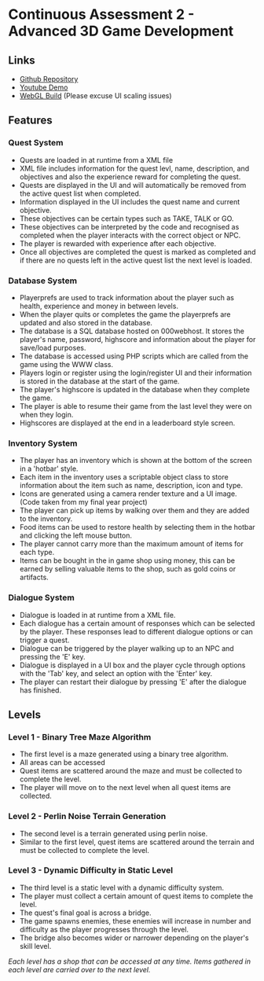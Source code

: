 # Continuous Assessment 2 - Advanced 3D Game Development

## Links
- [Github Repository](https://github.com/cfarrell02/Adv3DGD-Assignment-2)
- [Youtube Demo](https://youtu.be/wEbpspuiPB8)
- [WebGL Build](https://advanced3dgd.000webhostapp.com/WebBuild/index.html) (Please excuse UI scaling issues)

## Features

### Quest System
- Quests are loaded in at runtime from a XML file
- XML file includes information for the quest levl, name, description, and objectives and also the experience reward for completing the quest.
- Quests are displayed in the UI and will automatically be removed from the active quest list when completed.
- Information displayed in the UI includes the quest name and current objective.
- These objectives can be certain types such as TAKE, TALK or GO. 
- These objectives can be interpreted by the code and recognised as completed when the player interacts with the correct object or NPC.
- The player is rewarded with experience after each objective.
- Once all objectives are completed the quest is marked as completed and if there are no quests left in the active quest list the next level is loaded.

### Database System
- Playerprefs are used to track information about the player such as health, experience and money in between levels.
- When the player quits or completes the game the playerprefs are updated and also stored in the database.
- The database is a SQL database hosted on 000webhost. It stores the player's name, password, highscore and information about the player for save/load purposes.
- The database is accessed using PHP scripts which are called from the game using the WWW class.
- Players login or register using the login/register UI and their information is stored in the database at the start of the game.
- The player's highscore is updated in the database when they complete the game.
- The player is able to resume their game from the last level they were on when they login.
- Highscores are displayed at the end in a leaderboard style screen.

### Inventory System
- The player has an inventory which is shown at the bottom of the screen in a 'hotbar' style.
- Each item in the inventory uses a scriptable object class to store information about the item such as name, description, icon and type.
- Icons are generated using a camera render texture and a UI image. (Code taken from my final year project)
- The player can pick up items by walking over them and they are added to the inventory.
- Food items can be used to restore health by selecting them in the hotbar and clicking the left mouse button.
- The player cannot carry more than the maximum amount of items for each type.
- Items can be bought in the in game shop using money, this can be earned by selling valuable items to the shop, such as gold coins or artifacts.

### Dialogue System
- Dialogue is loaded in at runtime from a XML file.
- Each dialogue has a certain amount of responses which can be selected by the player. These responses lead to different dialogue options or can trigger a quest.
- Dialogue can be triggered by the player walking up to an NPC and pressing the 'E' key.
- Dialogue is displayed in a UI box and the player cycle through options with the 'Tab' key, and select an option with the 'Enter' key.
- The player can restart their dialogue by pressing 'E' after the dialogue has finished.

## Levels

### Level 1 - Binary Tree Maze Algorithm
- The first level is a maze generated using a binary tree algorithm.
- All areas can be accessed
- Quest items are scattered around the maze and must be collected to complete the level.
- The player will move on to the next level when all quest items are collected.

### Level 2 - Perlin Noise Terrain Generation
- The second level is a terrain generated using perlin noise.
- Similar to the first level, quest items are scattered around the terrain and must be collected to complete the level.

### Level 3 - Dynamic Difficulty in Static Level
- The third level is a static level with a dynamic difficulty system.
- The player must collect a certain amount of quest items to complete the level.
- The quest's final goal is across a bridge.
- The game spawns enemies, these enemies will increase in number and difficulty as the player progresses through the level.
- The bridge also becomes wider or narrower depending on the player's skill level.


*Each level has a shop that can be accessed at any time. Items gathered in each level are carried over to the next level.*

